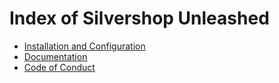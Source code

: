 # Index of Silvershop Unleashed

* [Installation and Configuration](installationconfiguration.md)
* [Documentation](documentation.md)
* [Code of Conduct](codeofconduct.md)


